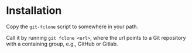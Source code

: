 # Installation

Copy the `git-fclone` script to somewhere in your path.

Call it by running `git fclone <url>`, where the url points to a
Git repository with a containing group, e.g., GitHub or Gitlab.


